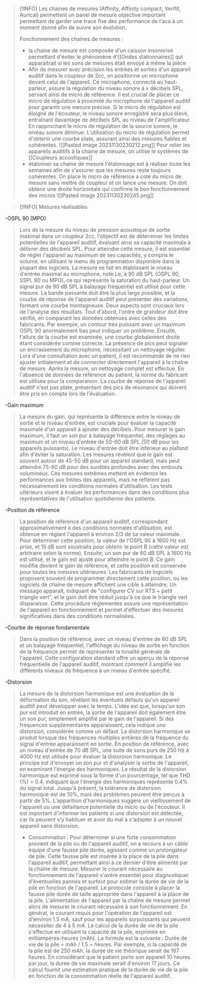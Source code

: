 >[!INFO]
>Les chaines de mesures (Affinity, Affinity compact, Verifit, Aurical) permettent un panel de mesure objective important permettant de garder une trace fixe des performance de l'aca à un moment donné afin de suivre son évolution. 
>
>Fonctionnement des chaines de mesures :
>- la chaine de mesure est composée d'un caisson insonorisé permettant d'éviter le phénomène d'[[Ondes stationnaires]] qui apparaitrait si les sons de mesures était envoyé à même la pièce
>- Afin de mesurer avec précision les entrées et sorties d'un appareil auditif dans le coupleur de 2cc, on positionne un microphone devant celui de l'appareil. Ce microphone, connecté au haut-parleur, assure la régulation du niveau sonore à x décibels SPL, servant ainsi de micro de référence. Il est crucial de placer ce micro de régulation à proximité du microphone de l'appareil auditif pour garantir une mesure précise. Si le micro de régulation est éloigné de l'écouteur, le niveau sonore enregistré sera plus élevé, entraînant davantage de décibels SPL au niveau de l'amplificateur. En rapprochant le micro de régulation de la source sonore, le niveau sonore diminue. L'utilisation du micro de régulation permet d'obtenir une courbe plate, assurant ainsi des mesures fiables et cohérentes.
![[Pasted image 20231130230212.png]]
>Pour relier les appareils auditifs à la chaine de mesure, on utilise le systèmes de [[Coupleurs acoustiques]]
>- étalonner sa chaine de mesure
>l'étalonnage est à réaliser toute les semaines afin de s'assurer que les mesures reste toujours cohérentes. On place le micro de référence a coté du micro de mesure sans mettre de coupleur et on lance une mesure. On doit obtenir une droite horizontale qui confirme le bon fonctionnement des micros 
>![[Pasted image 20231130230245.png]]


>[!INFO] Mesures réalisables 
>
-OSPL 90 (MPO)
>Lors de la mesure du niveau de pression acoustique de sortie maximal dans un coupleur 2cc, l'objectif est de déterminer les limites potentielles de l'appareil auditif, évaluant ainsi sa capacité maximale à délivrer des décibels SPL. Pour atteindre cette mesure, il est essentiel de régler l'appareil au maximum de ses capacités, y compris le volume, en utilisant le menu de programmation disponible dans la plupart des logiciels.
>La mesure se fait en établissant le niveau d'entrée maximal au microphone, noté Le, à 90 dB SPL (OSPL 90, SSPL 90 ou MPO), ce qui représente la saturation du haut-parleur. Un signal pur de 90 dB SPL à balayage fréquentiel est utilisé pour cette mesure. La bande passante doit être la plus large possible, et la courbe de réponse de l'appareil auditif peut présenter des variations, formant une courbe montagneuse.
>Deux aspects sont cruciaux lors de l'analyse des résultats. Tout d'abord, l'ordre de grandeur doit être vérifié, en comparant les données obtenues avec celles des fabricants. Par exemple, un contour très puissant avec un maximum OSPL 90 anormalement bas peut indiquer un problème. Ensuite, l'allure de la courbe est examinée, une courbe globalement droite étant considérée comme correcte. La présence de pics peut signaler un encrassement du microphone, nécessitant un nettoyage régulier.
>Lors d'une consultation avec un patient, il est recommandé de ne rien ajuster initialement et de connecter directement l'appareil à la chaîne de mesure. Après la mesure, un nettoyage complet est effectué. En l'absence de données de référence du patient, la norme du fabricant est utilisée pour la comparaison. La courbe de réponse de l'appareil auditif n'est pas plate, présentant des pics de résonance qui doivent être pris en compte lors de l'évaluation.
>
-Gain maximum    
>
>La mesure du gain, qui représente la différence entre le niveau de sortie et le niveau d'entrée, est cruciale pour évaluer la capacité maximale d'un appareil à ajouter des décibels. Pour mesurer le gain maximum, il faut un son pur à balayage fréquentiel, des réglages au maximum et un niveau d'entrée de 50-60 dB SPL (50 dB pour les appareils puissants). Le niveau d'entrée doit être inférieur au plafond afin d'éviter la saturation.
>Les mesures révèlent que le gain est souvent autour de 45-50 dB pour un appareil standard, mais peut atteindre 75-80 dB pour des surdités profondes avec des embouts volumineux. Ces mesures extrêmes mettent en évidence les performances aux limites des appareils, mais ne reflètent pas nécessairement les conditions normales d'utilisation. Les tests ultérieurs visent à évaluer les performances dans des conditions plus représentatives de l'utilisation quotidienne des patients.
>
-Position de référence
>La position de référence d'un appareil auditif, correspondant approximativement à des conditions normales d'utilisation, est obtenue en réglant l'appareil à environ 2/3 de sa valeur maximale. Pour déterminer cette position, la valeur de l'OSPL 90 à 1600 Hz est prise, et 15 dB sont soustraits pour obtenir le point B (cette valeur est arbitraire selon la norme). Ensuite, un son pur de 60 dB SPL à 1600 Hz est utilisé, et le gain est ajusté pour atteindre le point B. Ce gain modifié devient le gain de référence, et cette position est conservée pour toutes les mesures ultérieures.
>Les fabricants de logiciels proposent souvent de programmer directement cette position, ou les logiciels de chaîne de mesure affichent une cible à atteindre. Un message apparaît, indiquant de "configurer CV sur RTS + petit triangle vert", et le gain doit être réduit jusqu'à ce que le triangle vert disparaisse. Cette procédure réglementée assure une représentation de l'appareil en fonctionnement et permet d'effectuer des mesures significatives dans des conditions normalisées.
>
-Courbe de réponse fondamentale   
>Dans la position de référence, avec un niveau d'entrée de 60 dB SPL et un balayage fréquentiel, l'affichage du niveau de sortie en fonction de la fréquence permet de représenter la tonalité générale de l'appareil. Cette configuration standard offre un aperçu de la réponse fréquentielle de l'appareil auditif, montrant comment il amplifie les différents niveaux de fréquence à un niveau d'entrée spécifié.
>
-Distorsion
>La mesure de la distorsion harmonique est une évaluation de la déformation du son, révélant les éventuels défauts qu'un appareil auditif peut développer avec le temps. L'idée est que, lorsqu'un son pur est introduit en entrée, la sortie de l'appareil doit également être un son pur, simplement amplifié par le gain de l'appareil. Si des fréquences supplémentaires apparaissent, cela indique une distorsion, considérée comme un défaut.
>La distorsion harmonique se produit lorsque des fréquences multiples entières de la fréquence du signal d'entrée apparaissent en sortie. En position de référence, avec un niveau d'entrée de 70 dB SPL, une suite de sons purs de 250 Hz à 4000 Hz est utilisée pour évaluer la distorsion harmonique. Le principe est d'envoyer un son pur et d'analyser la sortie de l'appareil, en examinant l'énergie des harmoniques.
>Le résultat de la distorsion harmonique est exprimé sous la forme d'un pourcentage, tel que THD (%) = 0.4, indiquant que l'énergie des harmoniques représente 0.4% du signal total. Jusqu'à présent, la tolérance de distorsion harmonique est de 10%, mais des problèmes peuvent être perçus à partir de 5%. L'apparition d'harmoniques suggère un vieillissement de l'appareil ou une défaillance potentielle du micro ou de l'écouteur. Il est important d'informer les patients si une distorsion est détectée, car ils peuvent s'y habituer et avoir du mal à s'adapter à un nouvel appareil sans distorsion.
>
>- Consommation :
>Pour déterminer si une forte consommation provient de la pile ou de l'appareil auditif, on a recours à un câble équipé d'une fausse pile dorée, agissant comme un prolongateur de pile. Cette fausse pile est insérée à la place de la pile dans l'appareil auditif, permettant ainsi à ce dernier d'être alimenté par la chaîne de mesure. Mesurer le courant nécessaire au fonctionnement de l'appareil s'avère essentiel pour diagnostiquer d'éventuelles pannes et surtout pour estimer la durée de vie de la pile en fonction de l'appareil.
>Le protocole consiste à placer la fausse pile dorée de taille appropriée dans l'appareil à la place de la pile. L'alimentation de l'appareil par la chaîne de mesure permet alors de mesurer le courant nécessaire à son fonctionnement. En général, le courant requis pour l'opération de l'appareil est d'environ 1.5 mA, sauf pour les appareils surpuissants qui peuvent nécessiter de 4 à 5 mA.
>Le calcul de la durée de vie de la pile s'effectue en utilisant la capacité de la pile, exprimée en milliampères-heures (mAh). La formule est la suivante : Durée de vie de la pile = mAh / 1.5 = heures. Par exemple, si la capacité de la pile est de 250 mAh, la durée de vie théorique serait de 167 heures. En considérant que le patient porte son appareil 10 heures par jour, la durée de vie maximale serait d'environ 17 jours. Ce calcul fournit une estimation pratique de la durée de vie de la pile en fonction de la consommation réelle de l'appareil auditif.


